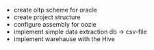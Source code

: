 * create oltp scheme for oracle
* create project structure
* configure assembly for oozie
* implement simple data extraction db -> csv-file
* implement warehause with the Hive
